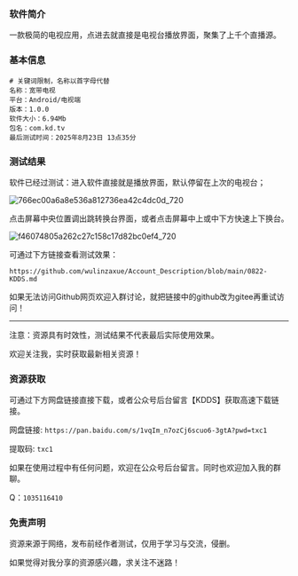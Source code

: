 ### 软件简介

一款极简的电视应用，点进去就直接是电视台播放界面，聚集了上千个直播源。

### 基本信息

```
# 关键词限制，名称以首字母代替
名称：宽带电视
平台：Android/电视端
版本：1.0.0
软件大小：6.94Mb
包名：com.kd.tv
最后测试时间：2025年8月23日 13点35分
```


### 测试结果

软件已经过测试：进入软件直接就是播放界面，默认停留在上次的电视台；

![766ec00a6a8e536a812736ea42c4dc0d_720](https://github.com/user-attachments/assets/c229f2e2-37ac-4d14-a9dd-6bb8e8942573)


点击屏幕中央位置调出跳转换台界面，或者点击屏幕中上或中下方快速上下换台。

![f46074805a262c27c158c17d82bc0ef4_720](https://github.com/user-attachments/assets/bbbeb8a3-abc3-4ee1-be5d-b28f04774fbc)

可通过下方链接查看测试效果：

`https://github.com/wulinzaxue/Account_Description/blob/main/0822-KDDS.md`

如果无法访问Github网页欢迎入群讨论，就把链接中的github改为gitee再重试访问！

---

注意：资源具有时效性，测试结果不代表最后实际使用效果。

欢迎关注我，实时获取最新相关资源！



### 资源获取

可通过下方网盘链接直接下载，或者公众号后台留言【KDDS】获取高速下载链接。

网盘链接: `https://pan.baidu.com/s/1vqIm_n7ozCj6scuo6-3gtA?pwd=txc1` 

提取码: `txc1`

如果在使用过程中有任何问题，欢迎在公众号后台留言。同时也欢迎加入我的群聊。

Q：`1035116410`

### 免责声明

资源来源于网络，发布前经作者测试，仅用于学习与交流，侵删。

如果觉得对我分享的资源感兴趣，求关注不迷路！
